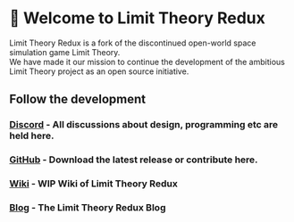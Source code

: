 # 🌌 Welcome to Limit Theory Redux 

Limit Theory Redux is a fork of the discontinued open-world space simulation game Limit Theory. <br>
We have made it our mission to continue the development of the ambitious Limit Theory project as an open source initiative.

## Follow the development
### [Discord](https://discord.gg/MrfRR5ytJF) - All discussions about design, programming etc are held here.
### [GitHub](https://github.com/Limit-Theory-Redux/ltheory) - Download the latest release or contribute here.
### [Wiki](https://wiki.ltredux.org) - WIP Wiki of Limit Theory Redux
### [Blog](https://blog.ltredux.org) - The Limit Theory Redux Blog


